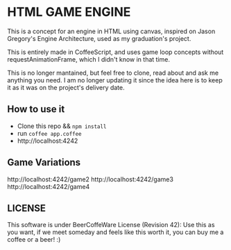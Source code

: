 HTML GAME ENGINE
================

This is a concept for an engine in HTML using canvas, inspired on Jason Gregory's Engine Architecture, used as my graduation's project.

This is entirely made in CoffeeScript, and uses game loop concepts without requestAnimationFrame, which I didn't know in that time.

This is no longer mantained, but feel free to clone, read about and ask me anything you need. I am no longer updating it since the idea here is to keep it as it was on the project's delivery date.

## How to use it

- Clone this repo && `npm install`
- run `coffee app.coffee`
- http://localhost:4242

## Game Variations

http://localhost:4242/game2
http://localhost:4242/game3
http://localhost:4242/game4


## LICENSE
This software is under BeerCoffeWare License (Revision 42):
Use this as you want, if we meet someday and feels like this worth it, you can buy me a coffee or a beer! :)
